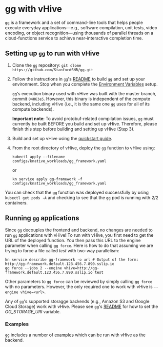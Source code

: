 # gg with vHive
[`gg`](https://www.usenix.org/conference/atc19/presentation/fouladi) is a framework and a set of command-line tools that helps people execute everyday applications—e.g., software compilation, unit tests, video encoding, or object recognition—using thousands of parallel threads on a cloud-functions service to achieve near-interactive completion time.

## Setting up `gg` to run with vHive
1. Clone the `gg` repository: `git clone https://github.com/StanfordSNR/gg.git`
2. Follow the instructions in `gg`'s [README](https://github.com/StanfordSNR/gg#readme) to build `gg` and set up your environment.
Stop when you complete the [Environment Variables](https://github.com/StanfordSNR/gg#environment-variables) setup.

   `gg`'s execution binary used with vHive was built with the master branch, commit `04063e5`. However, this binary is independent of the compute backend, including vHive (i.e., it is the same one `gg` uses for all of its compute backends).

    **Important note**: To avoid protobuf-related compilation issues, `gg` must currently be built BEFORE you build and set up vHive. Therefore, please finish this step before building and setting up vHive (Step 3).

3. Build and set up vHive using the [quickstart guide](https://github.com/ease-lab/vhive/blob/main/docs/quickstart_guide.md).
4. From the root directory of vHive, deploy the `gg` function to vHive using:
    ```
    kubectl apply --filename configs/knative_workloads/gg_framework.yaml
    ```
    or
    ```
    kn service apply gg-framework -f configs/knative_workloads/gg_framework.yaml
    ```

You can check that the `gg` function was deployed successfully by using `kubectl get pods -A` and checking to see that the `gg` pod is running with 2/2 containers.

## Running `gg` applications
Since `gg` decouples the frontend and backend, no changes are needed to run `gg` applications with vHive!
To run with vHive, you first need to get the URL of the deployed function.
You then pass this URL to the engine parameter when calling `gg force`.
Here is how to do that assuming we are trying to force a file called *test* with two-way parallelism:
```
kn service describe gg-framework -o url # Output of the form: http://gg-framework.default.123.456.7.890.sslip.io
gg force --jobs 2 --engine vhive=http://gg-framework.default.123.456.7.890.sslip.io test
```

Other parameters to `gg force` can be reviewed by simply calling `gg force` with no parameters.
However, the only required one to work with vHive is `--engine vhive=<url>`.

Any of `gg`'s supported storagge backends (e.g., Amazon S3 and Google Cloud Storage) work with vHive. Please see `gg`'s [README](https://github.com/StanfordSNR/gg#readme) for how to set the _GG_STORAGE_URI_ variable.

### Examples
`gg` includes a number of [examples](https://github.com/StanfordSNR/gg/tree/master/examples) which can be run with vHive as the backend.
